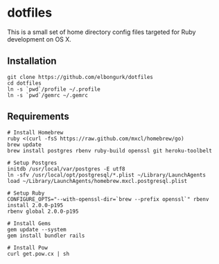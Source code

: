 # dotfiles

This is a small set of home directory config files targeted for Ruby development on OS X.

## Installation

    git clone https://github.com/elbongurk/dotfiles
    cd dotfiles
    ln -s `pwd`/profile ~/.profile
    ln -s `pwd`/gemrc ~/.gemrc

## Requirements

    # Install Homebrew
    ruby <(curl -fsS https://raw.github.com/mxcl/homebrew/go)
    brew update
    brew install postgres rbenv ruby-build openssl git heroku-toolbelt

    # Setup Postgres
    initdb /usr/local/var/postgres -E utf8
    ln -sfv /usr/local/opt/postgresql/*.plist ~/Library/LaunchAgents
    load ~/Library/LaunchAgents/homebrew.mxcl.postgresql.plist

    # Setup Ruby
    CONFIGURE_OPTS="--with-openssl-dir=`brew --prefix openssl`" rbenv install 2.0.0-p195
    rbenv global 2.0.0-p195

    # Install Gems
    gem update --system
    gem install bundler rails

    # Install Pow
    curl get.pow.cx | sh
